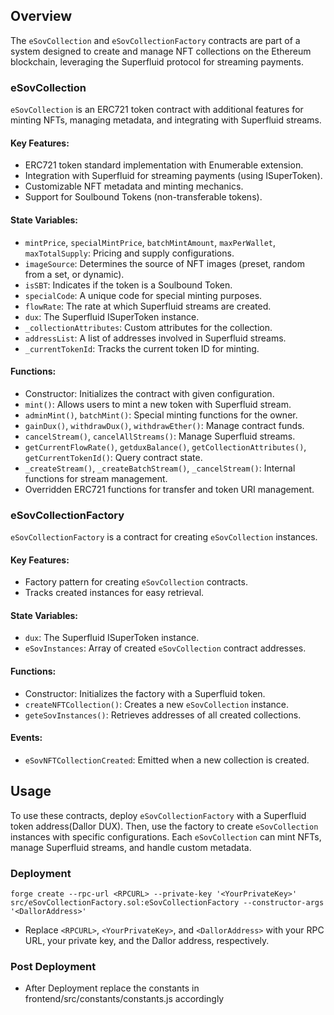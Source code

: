 ## Overview

The `eSovCollection` and `eSovCollectionFactory` contracts are part of a system designed to create and manage NFT collections on the Ethereum blockchain, leveraging the Superfluid protocol for streaming payments.

### eSovCollection

`eSovCollection` is an ERC721 token contract with additional features for minting NFTs, managing metadata, and integrating with Superfluid streams.

#### Key Features:

- ERC721 token standard implementation with Enumerable extension.
- Integration with Superfluid for streaming payments (using ISuperToken).
- Customizable NFT metadata and minting mechanics.
- Support for Soulbound Tokens (non-transferable tokens).

#### State Variables:

- `mintPrice`, `specialMintPrice`, `batchMintAmount`, `maxPerWallet`, `maxTotalSupply`: Pricing and supply configurations.
- `imageSource`: Determines the source of NFT images (preset, random from a set, or dynamic).
- `isSBT`: Indicates if the token is a Soulbound Token.
- `specialCode`: A unique code for special minting purposes.
- `flowRate`: The rate at which Superfluid streams are created.
- `dux`: The Superfluid ISuperToken instance.
- `_collectionAttributes`: Custom attributes for the collection.
- `addressList`: A list of addresses involved in Superfluid streams.
- `_currentTokenId`: Tracks the current token ID for minting.

#### Functions:

- Constructor: Initializes the contract with given configuration.
- `mint()`: Allows users to mint a new token with Superfluid stream.
- `adminMint()`, `batchMint()`: Special minting functions for the owner.
- `gainDux()`, `withdrawDux()`, `withdrawEther()`: Manage contract funds.
- `cancelStream()`, `cancelAllStreams()`: Manage Superfluid streams.
- `getCurrentFlowRate()`, `getduxBalance()`, `getCollectionAttributes()`, `getCurrentTokenId()`: Query contract state.
- `_createStream()`, `_createBatchStream()`, `_cancelStream()`: Internal functions for stream management.
- Overridden ERC721 functions for transfer and token URI management.

### eSovCollectionFactory

`eSovCollectionFactory` is a contract for creating `eSovCollection` instances.

#### Key Features:

- Factory pattern for creating `eSovCollection` contracts.
- Tracks created instances for easy retrieval.

#### State Variables:

- `dux`: The Superfluid ISuperToken instance.
- `eSovInstances`: Array of created `eSovCollection` contract addresses.

#### Functions:

- Constructor: Initializes the factory with a Superfluid token.
- `createNFTCollection()`: Creates a new `eSovCollection` instance.
- `geteSovInstances()`: Retrieves addresses of all created collections.

#### Events:

- `eSovNFTCollectionCreated`: Emitted when a new collection is created.

## Usage

To use these contracts, deploy `eSovCollectionFactory` with a Superfluid token address(Dallor DUX). Then, use the factory to create `eSovCollection` instances with specific configurations. Each `eSovCollection` can mint NFTs, manage Superfluid streams, and handle custom metadata.

### Deployment

```
forge create --rpc-url <RPCURL> --private-key '<YourPrivateKey>' src/eSovCollectionFactory.sol:eSovCollectionFactory --constructor-args '<DallorAddress>'
```

- Replace `<RPCURL>`, `<YourPrivateKey>`, and `<DallorAddress>` with your RPC URL, your private key, and the Dallor address, respectively.


### Post Deployment

- After Deployment replace the constants in frontend/src/constants/constants.js accordingly